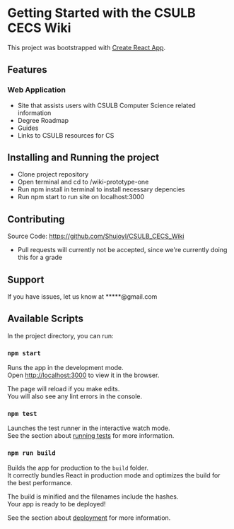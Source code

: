 # Getting Started with the CSULB CECS Wiki

This project was bootstrapped with [Create React App](https://github.com/facebook/create-react-app).


## Features

### Web Application

- Site that assists users with CSULB Computer Science related information
- Degree Roadmap
- Guides
- Links to CSULB resources for CS

## Installing and Running the project  

- Clone project repository 
- Open terminal and cd to /wiki-prototype-one
- Run npm install in terminal to install necessary depencies
- Run npm start to run site on localhost:3000

## Contributing

Source Code: https://github.com/ShujoyI/CSULB_CECS_Wiki
- Pull requests will currently not be accepted, since we're currently doing this for a grade

## Support

If you have issues, let us know at *****@gmail.com

## Available Scripts

In the project directory, you can run:

### `npm start`

Runs the app in the development mode.\
Open [http://localhost:3000](http://localhost:3000) to view it in the browser.

The page will reload if you make edits.\
You will also see any lint errors in the console.

### `npm test`

Launches the test runner in the interactive watch mode.\
See the section about [running tests](https://facebook.github.io/create-react-app/docs/running-tests) for more information.

### `npm run build`

Builds the app for production to the `build` folder.\
It correctly bundles React in production mode and optimizes the build for the best performance.

The build is minified and the filenames include the hashes.\
Your app is ready to be deployed!

See the section about [deployment](https://facebook.github.io/create-react-app/docs/deployment) for more information.
